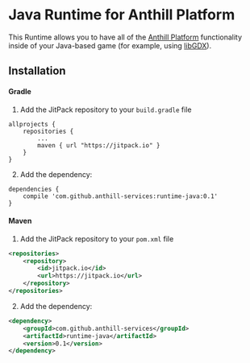# Java Runtime for Anthill Platform

This Runtime allows you to have all of the 
<a href="https://github.com/anthill-services/anthill">Anthill Platform</a> 
functionality inside of your Java-based game (for example, using <a href="https://github.com/libgdx/libgdx">libGDX</a>).

## Installation

#### Gradle

1. Add the JitPack repository to your `build.gradle` file

```
allprojects {
    repositories {
        ...
        maven { url "https://jitpack.io" }
    }
}
```

2. Add the dependency:

```
dependencies {
    compile 'com.github.anthill-services:runtime-java:0.1'
}
```

#### Maven

1. Add the JitPack repository to your `pom.xml` file

```xml
<repositories>
    <repository>
        <id>jitpack.io</id>
        <url>https://jitpack.io</url>
    </repository>
</repositories>
```

2. Add the dependency:

```xml
<dependency>
    <groupId>com.github.anthill-services</groupId>
    <artifactId>runtime-java</artifactId>
    <version>0.1</version>
</dependency>
```